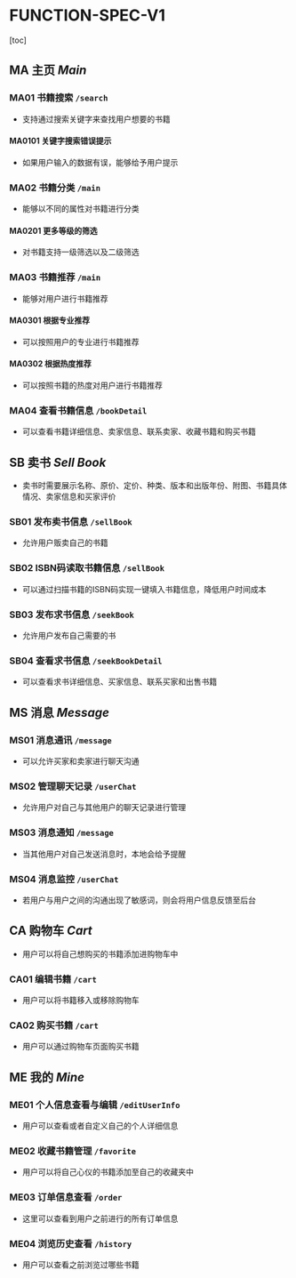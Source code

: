 # **FUNCTION-SPEC-V1**

[toc]

## MA 主页 *Main*

### MA01 书籍搜索 `/search`

- 支持通过搜索关键字来查找用户想要的书籍

#### MA0101 关键字搜索错误提示

- 如果用户输入的数据有误，能够给予用户提示

### MA02 书籍分类 `/main`

- 能够以不同的属性对书籍进行分类

#### MA0201 更多等级的筛选

- 对书籍支持一级筛选以及二级筛选

### MA03 书籍推荐 `/main`

- 能够对用户进行书籍推荐

#### MA0301 根据专业推荐

- 可以按照用户的专业进行书籍推荐

#### MA0302 根据热度推荐

- 可以按照书籍的热度对用户进行书籍推荐

### MA04 查看书籍信息 `/bookDetail`

- 可以查看书籍详细信息、卖家信息、联系卖家、收藏书籍和购买书籍



## SB 卖书 *Sell Book*

- 卖书时需要展示名称、原价、定价、种类、版本和出版年份、附图、书籍具体情况、卖家信息和买家评价

### SB01 发布卖书信息 `/sellBook`

- 允许用户贩卖自己的书籍

### SB02 ISBN码读取书籍信息 `/sellBook`

- 可以通过扫描书籍的ISBN码实现一键填入书籍信息，降低用户时间成本

### SB03 发布求书信息 `/seekBook`

- 允许用户发布自己需要的书

### SB04 查看求书信息 `/seekBookDetail`

- 可以查看求书详细信息、买家信息、联系买家和出售书籍



## MS 消息 *Message*

### MS01 消息通讯 `/message`

-  可以允许买家和卖家进行聊天沟通

### MS02 管理聊天记录 `/userChat`

- 允许用户对自己与其他用户的聊天记录进行管理

### MS03 消息通知 `/message`

- 当其他用户对自己发送消息时，本地会给予提醒

### MS04 消息监控 `/userChat`

- 若用户与用户之间的沟通出现了敏感词，则会将用户信息反馈至后台



## CA 购物车 *Cart*

- 用户可以将自己想购买的书籍添加进购物车中

### CA01 编辑书籍 `/cart`

- 用户可以将书籍移入或移除购物车

### CA02 购买书籍 `/cart`

- 用户可以通过购物车页面购买书籍



## ME 我的 *Mine*

### ME01 个人信息查看与编辑 `/editUserInfo`

- 用户可以查看或者自定义自己的个人详细信息

### ME02 收藏书籍管理 `/favorite`

- 用户可以将自己心仪的书籍添加至自己的收藏夹中

### ME03 订单信息查看 `/order`

- 这里可以查看到用户之前进行的所有订单信息

### ME04 浏览历史查看 `/history`

- 用户可以查看之前浏览过哪些书籍

